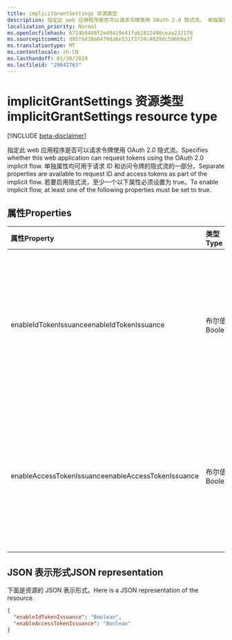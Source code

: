 ```yaml
---
title: implicitGrantSettings 资源类型
description: 指定此 web 应用程序是否可以请求令牌使用 OAuth 2.0 隐式流。 单独属性均可用于请求 ID 和访问令牌的隐式流的一部分。 若要启用隐式流，至少一个以下属性必须设置为 true。
localization_priority: Normal
ms.openlocfilehash: 6714b9448f2e49419e41fa62822498ceaa232170
ms.sourcegitcommit: d95f6d39a0479da6e531f3734c4029dc596b9a3f
ms.translationtype: MT
ms.contentlocale: zh-CN
ms.lasthandoff: 01/30/2019
ms.locfileid: "29642763"
---
```

# <a name="implicitgrantsettings-resource-type"></a><span data-ttu-id="491b9-105">implicitGrantSettings 资源类型</span><span class="sxs-lookup"><span data-stu-id="491b9-105">implicitGrantSettings resource type</span></span>

[!INCLUDE [beta-disclaimer](../../includes/beta-disclaimer.md)]

<span data-ttu-id="491b9-106">指定此 web 应用程序是否可以请求令牌使用 OAuth 2.0 隐式流。</span><span class="sxs-lookup"><span data-stu-id="491b9-106">Specifies whether this web application can request tokens using the OAuth 2.0 implicit flow.</span></span> <span data-ttu-id="491b9-107">单独属性均可用于请求 ID 和访问令牌的隐式流的一部分。</span><span class="sxs-lookup"><span data-stu-id="491b9-107">Separate properties are available to request ID and access tokens as part of the implicit flow.</span></span> <span data-ttu-id="491b9-108">若要启用隐式流，至少一个以下属性必须设置为 true。</span><span class="sxs-lookup"><span data-stu-id="491b9-108">To enable implicit flow, at least one of the following properties must be set to true.</span></span>

## <a name="properties"></a><span data-ttu-id="491b9-109">属性</span><span class="sxs-lookup"><span data-stu-id="491b9-109">Properties</span></span>

| <span data-ttu-id="491b9-110">属性</span><span class="sxs-lookup"><span data-stu-id="491b9-110">Property</span></span> | <span data-ttu-id="491b9-111">类型</span><span class="sxs-lookup"><span data-stu-id="491b9-111">Type</span></span> | <span data-ttu-id="491b9-112">说明</span><span class="sxs-lookup"><span data-stu-id="491b9-112">Description</span></span> |
|:---------|:-----|:------------|
|<span data-ttu-id="491b9-113">enableIdTokenIssuance</span><span class="sxs-lookup"><span data-stu-id="491b9-113">enableIdTokenIssuance</span></span>| <span data-ttu-id="491b9-114">布尔值</span><span class="sxs-lookup"><span data-stu-id="491b9-114">Boolean</span></span> | <span data-ttu-id="491b9-115">指定此 web 应用程序是否可以请求使用 OAuth 2.0 隐式流 ID 令牌。</span><span class="sxs-lookup"><span data-stu-id="491b9-115">Specifies whether this web application can request an ID token using the OAuth 2.0 implicit flow.</span></span>|
|<span data-ttu-id="491b9-116">enableAccessTokenIssuance</span><span class="sxs-lookup"><span data-stu-id="491b9-116">enableAccessTokenIssuance</span></span>| <span data-ttu-id="491b9-117">布尔值</span><span class="sxs-lookup"><span data-stu-id="491b9-117">Boolean</span></span> | <span data-ttu-id="491b9-118">指定此 web 应用程序是否可以请求使用 OAuth 2.0 隐式流访问令牌。</span><span class="sxs-lookup"><span data-stu-id="491b9-118">Specifies whether this web application can request an access token using the OAuth 2.0 implicit flow.</span></span>|

## <a name="json-representation"></a><span data-ttu-id="491b9-119">JSON 表示形式</span><span class="sxs-lookup"><span data-stu-id="491b9-119">JSON representation</span></span>
<span data-ttu-id="491b9-120">下面是资源的 JSON 表示形式。</span><span class="sxs-lookup"><span data-stu-id="491b9-120">Here is a JSON representation of the resource.</span></span>

```json
{
  "enableIdTokenIssuance": "Boolean",
  "enableAccessTokenIssuance": "Boolean"
}

```
<!--
{
  "type": "#page.annotation",
  "suppressions": [
    "Error: /api-reference/beta/resources/implicitgrantsettings.md:\r\n      Exception processing links.\r\n    System.ArgumentException: Link Definition was null. Link text: !INCLUDE [beta-disclaimer](../../includes/beta-disclaimer.md)\r\n      at ApiDoctor.Validation.DocFile.get_LinkDestinations()\r\n      at ApiDoctor.Validation.DocSet.ValidateLinks(Boolean includeWarnings, String[] relativePathForFiles, IssueLogger issues, Boolean requireFilenameCaseMatch, Boolean printOrphanedFiles)"
  ]
}
-->
